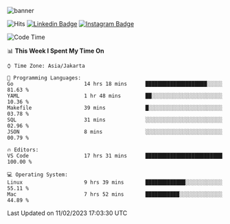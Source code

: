 ![banner](https://readme-typing-svg.herokuapp.com/?lines=Hello,+There!+👋;This+is+ryanbekhen....;Nice+to+meet+you!&center=false)

![Hits](https://hits.seeyoufarm.com/api/count/incr/badge.svg?url=https%3A%2F%2Fgithub.com%2Fryanbekhen%2Fhit-counter&count_bg=%2379C83D&title_bg=%23555555&icon=github.svg&icon_color=%23E7E7E7&title=Provile+views&edge_flat=true)
[![Linkedin Badge](https://img.shields.io/badge/-LinkedIn-0e76a8?style=flat-square&logo=Linkedin&logoColor=white)](https://linkedin.com/in/ryanbekhen)
[![Instagram Badge](https://img.shields.io/badge/-Instagram-e4405f?style=flat-square&logo=Instagram&logoColor=white)](https://instagram.com/ryanbekhen.dev/)

<!--START_SECTION:waka-->
![Code Time](http://img.shields.io/badge/Code%20Time-17%20hrs%2031%20mins-blue)

📊 **This Week I Spent My Time On** 

```text
⌚︎ Time Zone: Asia/Jakarta

💬 Programming Languages: 
Go                       14 hrs 18 mins      ████████████████████░░░░░   81.63 % 
YAML                     1 hr 48 mins        ██░░░░░░░░░░░░░░░░░░░░░░░   10.36 % 
Makefile                 39 mins             █░░░░░░░░░░░░░░░░░░░░░░░░   03.78 % 
SQL                      31 mins             ░░░░░░░░░░░░░░░░░░░░░░░░░   02.96 % 
JSON                     8 mins              ░░░░░░░░░░░░░░░░░░░░░░░░░   00.79 % 

🔥 Editors: 
VS Code                  17 hrs 31 mins      █████████████████████████   100.00 % 

💻 Operating System: 
Linux                    9 hrs 39 mins       █████████████░░░░░░░░░░░░   55.11 % 
Mac                      7 hrs 52 mins       ███████████░░░░░░░░░░░░░░   44.89 % 

```


 Last Updated on 11/02/2023 17:03:30 UTC
<!--END_SECTION:waka-->
